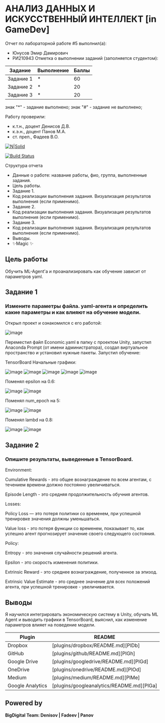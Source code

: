 # АНАЛИЗ ДАННЫХ И ИСКУССТВЕННЫЙ ИНТЕЛЛЕКТ [in GameDev]
Отчет по лабораторной работе #5 выполнил(а):
- Юнусов Эмир Дамирович
- РИ210943
Отметка о выполнении заданий (заполняется студентом):

| Задание | Выполнение | Баллы |
| ------ | ------ | ------ |
| Задание 1 | * | 60 |
| Задание 2 | * | 20 |
| Задание 3 | * | 20 |

знак "*" - задание выполнено; знак "#" - задание не выполнено;

Работу проверили:
- к.т.н., доцент Денисов Д.В.
- к.э.н., доцент Панов М.А.
- ст. преп., Фадеев В.О.

[![N|Solid](https://cldup.com/dTxpPi9lDf.thumb.png)](https://nodesource.com/products/nsolid)

[![Build Status](https://travis-ci.org/joemccann/dillinger.svg?branch=master)](https://travis-ci.org/joemccann/dillinger)

Структура отчета

- Данные о работе: название работы, фио, группа, выполненные задания.
- Цель работы.
- Задание 1.
- Код реализации выполнения задания. Визуализация результатов выполнения (если применимо).
- Задание 2.
- Код реализации выполнения задания. Визуализация результатов выполнения (если применимо).
- Задание 3.
- Код реализации выполнения задания. Визуализация результатов выполнения (если применимо).
- Выводы.
- ✨Magic ✨

## Цель работы
Обучить ML-Agent'а и проанализировать как обучение зависит от параметров yaml.

## Задание 1
### Измените параметры файла. yaml-агента и определить какие параметры и как влияют на обучение модели.

Открыл проект и ознакомился с его работой:

![image](https://user-images.githubusercontent.com/114414329/207859536-06c0b360-9edb-40ab-b658-16022fccb694.png)

Переместил файл Economic.yaml в папку с проектом Unity, запустил Anaconda Prompt (от имени администратора), создал виртуальное пространство и установил нужные пакеты.
Запустил обучение:

TensorBoard
Начальные графики:

![image](https://user-images.githubusercontent.com/114414329/208698924-a85957b2-4e9e-412b-bffa-405ef43d1095.png)
![image](https://user-images.githubusercontent.com/114414329/208698980-8b7541f8-e18f-422a-80a2-84bd2e7a388e.png)
![image](https://user-images.githubusercontent.com/114414329/208704494-8b13298d-11a2-4892-92d0-e92b33c60195.png)
![image](https://user-images.githubusercontent.com/114414329/208704528-7228579c-1d3b-4a6f-a8b2-8c4233817eb0.png)
![image](https://user-images.githubusercontent.com/114414329/208704562-a4983617-6077-4024-9c17-c6c5b66e218e.png)


Поменял epsilon на 0.6:

![image](https://user-images.githubusercontent.com/114414329/208699421-6456dadc-6897-45f7-94a2-9d1b854be9a5.png)
![image](https://user-images.githubusercontent.com/114414329/208699488-273ad253-4407-4fc9-8843-437524604d58.png)

Поменял num_epoch на 5:

![image](https://user-images.githubusercontent.com/114414329/208714685-36b88bb4-31ad-49a5-b18d-10f943c3fced.png)
![image](https://user-images.githubusercontent.com/114414329/208714712-e239400f-86ac-41b1-823e-4dd52a834bc3.png)


Поменял lambd на 0.8:

![image](https://user-images.githubusercontent.com/114414329/208703763-62d8c86b-0ac8-4803-9362-036d6e35a48f.png)
![image](https://user-images.githubusercontent.com/114414329/208703792-7c00824f-e76d-487c-9577-b129f3cc3462.png)

## Задание 2
### Опишите результаты, выведенные в TensorBoard. 

Environment:

Cumulative Rewards - это общее вознаграждение по всем агентам, с течением времени должно постоянно увеличиваться.

Episode Length - это средняя продолжительность обучния агентов.

Losses:

Policy Loss — это потеря политики со временем, при успешной тренировке значения должны уменьшаться.

Value loss - это потеря функции со временем, показывает то, как успешно агент прогнозирует значение своего следующего состояния.

Policy:

Entropy - это значения случайности решений агента.

Epsilon - это скорость изменения политики.

Extrinsic Reward - это среднее вознаграждение, полученное за эпизод.

Extrinsic Value Estimate - это среднее значение для всех положений агента, при успешной тренировке - увеличивается.

## Выводы

Я научился интегрировать экономическую систему в Unity, обучать ML Agent и выводить графики в TensorBoard, выяснил, как изменение параметров влияет на поведение модели.

| Plugin | README |
| ------ | ------ |
| Dropbox | [plugins/dropbox/README.md][PlDb] |
| GitHub | [plugins/github/README.md][PlGh] |
| Google Drive | [plugins/googledrive/README.md][PlGd] |
| OneDrive | [plugins/onedrive/README.md][PlOd] |
| Medium | [plugins/medium/README.md][PlMe] |
| Google Analytics | [plugins/googleanalytics/README.md][PlGa] |

## Powered by

**BigDigital Team: Denisov | Fadeev | Panov**
